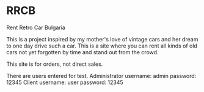 # RRCB

Rent Retro Car Bulgaria

This is a project inspired by my mother's love of vintage cars and her dream to one day drive such a car. This is a site where you can rent all kinds of old cars not yet forgotten by time and stand out from the crowd.

This site is for orders, not direct sales.

There are users entered for test. Administrator username: admin password: 12345 Client username: user password: 12345
